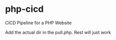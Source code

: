 # php-cicd
CICD Pipeline for a PHP Website

Add the actual dir in the pull.php. Rest will just work
